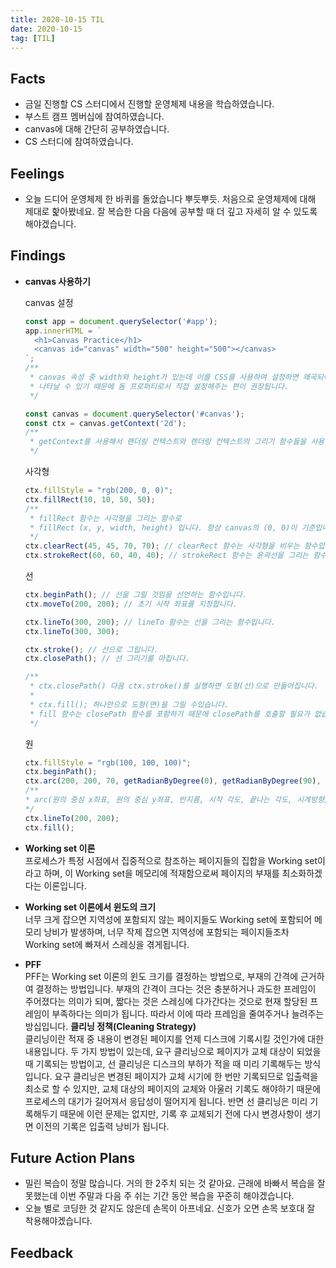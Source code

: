 ```yaml
---
title: 2020-10-15 TIL
date: 2020-10-15
tag: [TIL]
---
```


## Facts

- 금일 진행할 CS 스터디에서 진행할 운영체제 내용을 학습하였습니다.
- 부스트 캠프 멤버십에 참여하였습니다.
- canvas에 대해 간단히 공부하였습니다.
- CS 스터디에 참여하였습니다.

## Feelings

- 오늘 드디어 운영체제 한 바퀴를 돌았습니다 뿌듯뿌듯. 처음으로 운영체제에 대해 제대로 핥아봤네요. 잘 복습한 다음 다음에 공부할 때 더 깊고 자세히 알 수 있도록 해야겠습니다.

## Findings

- **canvas 사용하기**  

    canvas 설정

    ```js
    const app = document.querySelector('#app');
    app.innerHTML = `
      <h1>Canvas Practice</h1>
      <canvas id="canvas" width="500" height="500"></canvas>
    `;
    /**
     * canvas 속성 중 width와 height가 있는데 이를 CSS를 사용하여 설정하면 왜곡되어
     * 나타날 수 있기 때문에 돔 프로퍼티로서 직접 설정해주는 편이 권장됩니다.
     */

    const canvas = document.querySelector('#canvas');
    const ctx = canvas.getContext('2d');
    /**
     * getContext를 사용해서 랜더링 컨텍스트와 렌더링 컨텍스트의 그리기 함수들을 사용할 수 있습니다.
     */
    ```

    사각형

    ```js
    ctx.fillStyle = "rgb(200, 0, 0)";
    ctx.fillRect(10, 10, 50, 50);
    /**
     * fillRect 함수는 사각형을 그리는 함수로
     * fillRect (x, y, width, height) 입니다. 항상 canvas의 (0, 0)이 기준입니다.
     */
    ctx.clearRect(45, 45, 70, 70); // clearRect 함수는 사각형을 비우는 함수입니다.
    ctx.strokeRect(60, 60, 40, 40); // strokeRect 함수는 윤곽선을 그리는 함수입니다.
    ```

    선

    ```js
    ctx.beginPath(); // 선을 그릴 것임을 선언하는 함수입니다.
    ctx.moveTo(200, 200); // 초기 시작 좌표를 지정합니다.

    ctx.lineTo(300, 200); // lineTo 함수는 선을 그리는 함수입니다.
    ctx.lineTo(300, 300);

    ctx.stroke(); // 선으로 그립니다.
    ctx.closePath(); // 선 그리기를 마칩니다.

    /**
     * ctx.closePath() 다음 ctx.stroke()를 실행하면 도형(선)으로 만들어집니다.
     *
     * ctx.fill(); 하나만으로 도형(면)을 그릴 수있습니다.
     * fill 함수는 closePath 함수를 포함하기 때문에 closePath를 호출할 필요가 없습니다.
     */
    ```

    원

    ```js
    ctx.fillStyle = "rgb(100, 100, 100)";
    ctx.beginPath();
    ctx.arc(200, 200, 70, getRadianByDegree(0), getRadianByDegree(90), false);
    /**
    * arc(원의 중심 x좌표, 원의 중심 y좌표, 반지름, 시작 각도, 끝나는 각도, 시계방향/반시계방향)
    */
    ctx.lineTo(200, 200);
    ctx.fill();
    ```

- **Working set 이론**  
  프로세스가 특정 시점에서 집중적으로 참조하는 페이지들의 집합을 Working set이라고 하며, 이 Working set을 메모리에 적재함으로써 페이지의 부재를 최소화하겠다는 이론입니다.
- **Working set 이론에서 윈도의 크기**  
  너무 크게 잡으면 지역성에 포함되지 않는 페이지들도 Working set에 포함되어 메모리 낭비가 발생하며, 너무 작제 잡으면 지역성에 포함되는 페이지들조차 Working set에 빠져서 스레싱을 겪게됩니다.
- **PFF**  
  PFF는 Working set 이론의 윈도 크기를 결정하는 방법으로, 부재의 간격에 근거하여 결정하는 방법입니다. 부재의 간격이 크다는 것은 충분하거나 과도한 프레임이 주어졌다는 의미가 되며, 짧다는 것은 스레싱에 다가간다는 것으로 현재 할당된 프레임이 부족하다는 의미가 됩니다. 따라서 이에 따라 프레임을 줄여주거나 늘려주는 방십입니다.
**클리닝 정책(Cleaning Strategy)**  
  클리닝이란 적재 중 내용이 변경된 페이지를 언제 디스크에 기록시킬 것인가에 대한 내용입니다. 두 가지 방법이 있는데, 요구 클리닝으로 페이지가 교체 대상이 되었을 때 기록되는 방법이고, 선 클리닝은 디스크의 부하가 적을 때 미리 기록해두는 방식입니다. 요구 클리닝은 변경된 페이지가 교체 시기에 한 번만 기록되므로 입출력을 최소로 할 수 있지만, 교체 대상의 페이지의 교체와 아울러 기록도 해야하기 때문에 프로세스의 대기가 길어져서 응답성이 떨어지게 됩니다. 반면 선 클리닝은 미리 기록해두기 때문에 이런 문제는 없지만, 기록 후 교체되기 전에 다시 변경사항이 생기면 이전의 기록은 입출력 낭비가 됩니다.

## Future Action Plans

- 밀린 복습이 정말 많습니다. 거의 한 2주치 되는 것 같아요. 근래에 바빠서 복습을 잘 못했는데 이번 주말과 다음 주 쉬는 기간 동안 복습을 꾸준히 해야겠습니다.
- 오늘 별로 코딩한 것 같지도 않은데 손목이 아프네요. 신호가 오면 손목 보호대 잘 착용해야겠습니다.

## Feedback
